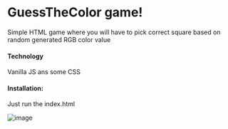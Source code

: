 # GuessTheColor game!
Simple HTML game where you will have to pick correct square based on random generated RGB color value

#### Technology  
Vanilla JS ans some CSS

#### Installation:   
Just run the index.html


![image](https://user-images.githubusercontent.com/26163208/229902914-5aed58f2-f2c0-41eb-9f97-739990cbb27d.png)
